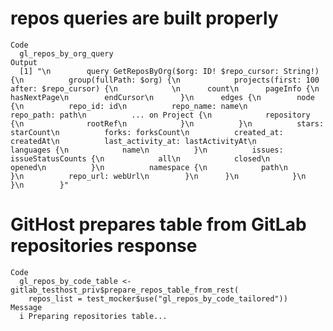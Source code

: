 # repos queries are built properly

    Code
      gl_repos_by_org_query
    Output
      [1] "\n        query GetReposByOrg($org: ID! $repo_cursor: String!) {\n          group(fullPath: $org) {\n            projects(first: 100 after: $repo_cursor) {\n            \n      count\n      pageInfo {\n        hasNextPage\n        endCursor\n      }\n      edges {\n        node {\n          repo_id: id\n          repo_name: name\n          repo_path: path\n          ... on Project {\n            repository {\n              rootRef\n            }\n          }\n          stars: starCount\n          forks: forksCount\n          created_at: createdAt\n          last_activity_at: lastActivityAt\n          languages {\n            name\n          }\n          issues: issueStatusCounts {\n            all\n            closed\n            opened\n          }\n          namespace {\n            path\n          }\n          repo_url: webUrl\n        }\n      }\n            }\n          }\n        }"

# GitHost prepares table from GitLab repositories response

    Code
      gl_repos_by_code_table <- gitlab_testhost_priv$prepare_repos_table_from_rest(
        repos_list = test_mocker$use("gl_repos_by_code_tailored"))
    Message
      i Preparing repositories table...

